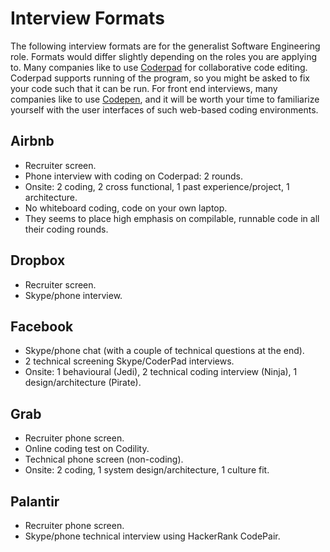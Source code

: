 Interview Formats
==

The following interview formats are for the generalist Software Engineering role. Formats would differ slightly depending on the roles you are applying to. Many companies like to use [Coderpad](https://coderpad.io/) for collaborative code editing. Coderpad supports running of the program, so you might be asked to fix your code such that it can be run. For front end interviews, many companies like to use [Codepen](https://codepen.io/), and it will be worth your time to familiarize yourself with the user interfaces of such web-based coding environments.

## Airbnb

- Recruiter screen.
- Phone interview with coding on Coderpad: 2 rounds.
- Onsite: 2 coding, 2 cross functional, 1 past experience/project, 1 architecture.
- No whiteboard coding, code on your own laptop.
- They seems to place high emphasis on compilable, runnable code in all their coding rounds.

## Dropbox

- Recruiter screen.
- Skype/phone interview.

## Facebook

- Skype/phone chat (with a couple of technical questions at the end).
- 2 technical screening Skype/CoderPad interviews.
- Onsite: 1 behavioural (Jedi), 2 technical coding interview (Ninja), 1 design/architecture (Pirate).

## Grab

- Recruiter phone screen.
- Online coding test on Codility.
- Technical phone screen (non-coding).
- Onsite: 2 coding, 1 system design/architecture, 1 culture fit.


## Palantir

- Recruiter phone screen.
- Skype/phone technical interview using HackerRank CodePair.

